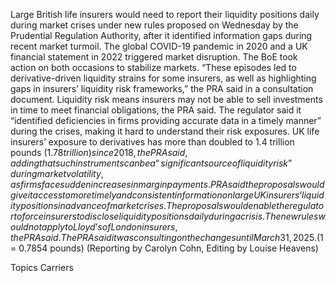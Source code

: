 Large British life insurers would need to report their liquidity positions daily during market crises under new rules proposed on Wednesday by the Prudential Regulation Authority, after it identified information gaps during recent market turmoil.
The global COVID-19 pandemic in 2020 and a UK financial statement in 2022 triggered market disruption. The BoE took action on both occasions to stabilize markets.
“These episodes led to derivative-driven liquidity strains for some insurers, as well as highlighting gaps in insurers’ liquidity risk frameworks,” the PRA said in a consultation document.
Liquidity risk means insurers may not be able to sell investments in time to meet financial obligations, the PRA said.
The regulator said it “identified deficiencies in firms providing accurate data in a timely manner” during the crises, making it hard to understand their risk exposures.
UK life insurers’ exposure to derivatives has more than doubled to 1.4 trillion pounds ($1.78 trillion) since 2018, the PRA said, adding that such instruments can be a “significant source of liquidity risk” during market volatility, as firms face sudden increases in margin payments.
PRA said the proposals would give it access to more timely and consistent information on large UK insurers’ liquidity positions in advance of market crises. The proposals would enable the regulator to force insurers to disclose liquidity positions daily during a crisis.
The new rules would not apply to Lloyd’s of London insurers, the PRA said.
The PRA said it was consulting on the changes until March 31, 2025.
($1 = 0.7854 pounds)
(Reporting by Carolyn Cohn, Editing by Louise Heavens)

Topics
Carriers
